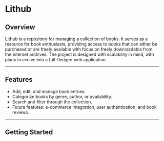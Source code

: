 # Lithub

## Overview
Lithub is a repository for managing a collection of books. It serves as a resource for book enthusiasts, providing access to books that can either be purchased or are freely available with focus on freely downloadable from the internet archives. The project is designed with scalability in mind, with plans to evolve into a full-fledged web application.

---

## Features
- Add, edit, and manage book entries.
- Categorize books by genre, author, or availability.
- Search and filter through the collection.
- Future features: e-commerce integration, user authentication, and book reviews.

---

## Getting Started

